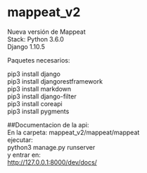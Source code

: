 # mappeat_v2
Nueva versión de Mappeat  
Stack:
Python 3.6.0  
Django 1.10.5

Paquetes necesarios:  

pip3 install django   
pip3 install djangorestframework  
pip3 install markdown  
pip3 install django-filter  
pip3 install coreapi  
pip3 install pygments  

##Documentacion de la api:  
En la carpeta: mappeat_v2/mappeat/mappeat  
ejecutar:   
python3 manage.py runserver  
y entrar en:  
http://127.0.0.1:8000/dev/docs/


